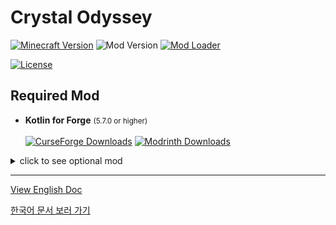 # Crystal Odyssey
[![Minecraft Version](https://img.shields.io/badge/mc_version-1.21.1-blue)](https://www.minecraft.net/)
![Mod Version](https://img.shields.io/badge/mod_version-1.0.0-dark_green)
[![Mod Loader](https://img.shields.io/badge/loader-Neoforge-orange)](https://projects.neoforged.net/neoforged/neoforge)

[![License](https://img.shields.io/badge/license-MIT-green)](./LICENSE)

## Required Mod
- **Kotlin for Forge** <small>(5.7.0 or higher)</small><br><br>
[![CurseForge Downloads](https://img.shields.io/curseforge/dt/351264?logo=curseforge&label=Kotlin%20for%20Forge&color=f16436)](https://www.curseforge.com/minecraft/mc-mods/kotlin-for-forge)
[![Modrinth Downloads](https://img.shields.io/modrinth/dt/kotlin-for-forge?logo=modrinth&label=Kotlin%20for%20Forge&color=00af5c)](https://modrinth.com/mod/kotlin-for-forge)


<details>
<summary>click to see optional mod</summary>

## Optional Mod
- **Curios API (Forge/NeoForge)**<br><br>
[![CurseForge Downloads](https://img.shields.io/curseforge/dt/309927?logo=curseforge&label=Curios&color=f16436)](https://www.curseforge.com/minecraft/mc-mods/curios)
[![Modrinth Downloads](https://img.shields.io/modrinth/dt/curios?logo=modrinth&label=Curios&color=00af5c)](https://modrinth.com/mod/curios)


- **Just Enough Items (JEI)**<br><br>
[![CurseForge Downloads](https://img.shields.io/curseforge/dt/238222?logo=curseforge&label=JEI&color=f16436)](https://www.curseforge.com/minecraft/mc-mods/jei)
[![Modrinth Downloads](https://img.shields.io/modrinth/dt/jei?logo=modrinth&label=JEI&color=00af5c)](https://modrinth.com/mod/jei)


- **Jade 🔍**<br><br>
[![CurseForge Downloads](https://img.shields.io/curseforge/dt/324717?logo=curseforge&label=Jade&color=f16436)](https://www.curseforge.com/minecraft/mc-mods/jade)
[![Modrinth Downloads](https://img.shields.io/modrinth/dt/jei?logo=modrinth&label=Jade&color=00af5c)](https://modrinth.com/mod/jade)

</details>

---
[View English Doc](./doc/en/Main.md)

[한국어 문서 보러 가기](./doc/ko/Main.md)